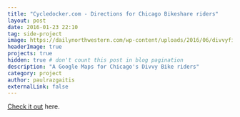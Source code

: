 ```yaml
---
title: "Cycledocker.com - Directions for Chicago Bikeshare riders"
layout: post
date: 2016-01-23 22:10
tag: side-project
image: https://dailynorthwestern.com/wp-content/uploads/2016/06/divvyfile-1-900x600.jpg
headerImage: true
projects: true
hidden: true # don't count this post in blog pagination
description: "A Google Maps for Chicago's Divvy Bike riders"
category: project
author: paulrazgaitis
externalLink: false
---
```


[Check it out](http://www.cycledocker.com) here.
